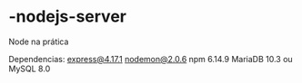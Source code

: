 # -nodejs-server
Node na prática

Dependencias:
express@4.17.1
 nodemon@2.0.6
npm 6.14.9 
MariaDB 10.3 ou MySQL 8.0
